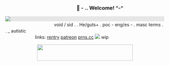 ### ㅤㅤㅤㅤㅤㅤㅤㅤㅤㅤㅤㅤㅤㅤㅤ🥩 - .. Welcome! ^-^
<img style="display: block;-webkit-user-select: none;margin: auto;background-color: hsl(0, 0%, 90%);" src="https://cdn.discordapp.com/attachments/1072169690790633493/1150959745050628207/ezgif-4-2061c75735.gif">
ㅤㅤㅤㅤㅤㅤㅤㅤㅤㅤㅤㅤvoid / sid . .  He/guts+ . poc - eng/es - . masc terms . . _ autisticㅤㅤㅤㅤㅤㅤㅤㅤㅤㅤㅤㅤㅤㅤㅤㅤㅤㅤㅤㅤㅤㅤㅤㅤㅤㅤㅤㅤㅤㅤㅤㅤㅤㅤㅤㅤㅤㅤㅤㅤㅤ
links: <a href="https://rentry.co/thesubliminalvrses">rentry</a> <a href="https://patreon.com/thehereticanthem">patreon</a> <a href="https://pronouns.cc/sid">prns.cc</a>
<img style="text-align:center;": block;-webkit-user-select: none;margin: auto;background-color: hsl(0, 0%, 90%);transition: background-color 300ms;" src="https://i.pinimg.com/564x/aa/03/37/aa033785dff94e7a9e8d892003055702.jpg">
wip
<p style="text-align:center;"><img height="52" width="303" src="https://64.media.tumblr.com/deb86dd6c582f1e701d5b2215fd34d87/c8d948a5f9d72589-78/s540x810/5fbb83ccc648eec3fd80a7eb7706d8bc255bf9c5.gifv" title="">
